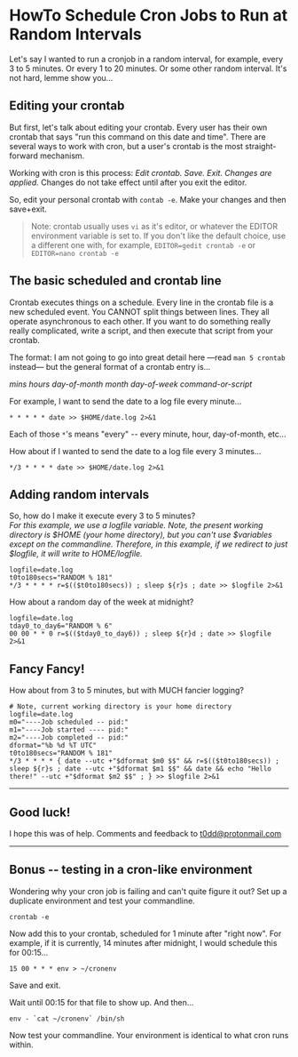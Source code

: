 # HowTo Schedule Cron Jobs to Run at Random Intervals

Let's say I wanted to run a cronjob in a random interval, for example, every 3
to 5 minutes. Or every 1 to 20 minutes. Or some other random interval. It's not
hard, lemme show you...

## Editing your crontab

But first, let's talk about editing your crontab. Every user has their own
crontab that says "run this command on this date and time". There are several
ways to work with cron, but a user's crontab is the most straight-forward
mechanism.

Working with cron is this process: _Edit crontab. Save. Exit. Changes are
applied._ Changes do not take effect until after you exit the editor.

So, edit your personal crontab with `contab -e`. Make your changes and then save+exit.

> Note: crontab usually uses `vi` as it's editor, or whatever the EDITOR
> environment variable is set to. If you don't like the default choice, use a
> different one with, for example, `EDITOR=gedit crontab -e` or
> `EDITOR=nano crontab -e`

## The basic scheduled and crontab line

Crontab executes things on a schedule. Every line in the crontab file is a new scheduled
event. You CANNOT split things between lines. They all operate asynchronous to each other.
If you want to do something really really complicated, write a script, and then execute
that script from your crontab.

The format: I am not going to go into great detail here &mdash;read `man 5 crontab` instead&mdash; but
the general format of a crontab entry is...

*mins hours day-of-month month day-of-week command-or-script*

For example, I want to send the date to a log file every minute...

```
* * * * * date >> $HOME/date.log 2>&1
```

Each of those `*`'s means "every" -- every minute, hour, day-of-month, etc...

How about if I wanted to send the date to a log file every 3 minutes...

```
*/3 * * * * date >> $HOME/date.log 2>&1
```

## Adding random intervals

So, how do I make it execute every 3 to 5 minutes?<br />
_For this example, we use a logfile variable. Note, the present working
directory is $HOME (your home directory), but you can't use $variables except
on the commandline. Therefore, in this example, if we redirect to just
$logfile, it will write to $HOME/$logfile._

```
logfile=date.log
t0to180secs="RANDOM % 181"
*/3 * * * * r=$(($t0to180secs)) ; sleep ${r}s ; date >> $logfile 2>&1 
```


How about a random day of the week at midnight?

```
logfile=date.log
tday0_to_day6="RANDOM % 6"
00 00 * * 0 r=$(($tday0_to_day6)) ; sleep ${r}d ; date >> $logfile 2>&1
```

## Fancy Fancy!

How about from 3 to 5 minutes, but with MUCH fancier logging?

```
# Note, current working directory is your home directory
logfile=date.log
m0="----Job scheduled -- pid:"
m1="----Job started ---- pid:"
m2="----Job completed -- pid:"
dformat="%b %d %T UTC"
t0to180secs="RANDOM % 181"
*/3 * * * * { date --utc +"$dformat $m0 $$" && r=$(($t0to180secs)) ; sleep ${r}s ; date --utc +"$dformat $m1 $$" && date && echo "Hello there!" --utc +"$dformat $m2 $$" ; } >> $logfile 2>&1 
```

---

## Good luck!

I hope this was of help. Comments and feedback to <t0dd@protonmail.com>

---

## Bonus -- testing in a cron-like environment

Wondering why your cron job is failing and can't quite figure it out? Set up a
duplicate environment and test your commandline.

```
crontab -e
```

Now add this to your crontab, scheduled for 1 minute after "right now". For
example, if it is currently, 14 minutes after midnight, I would schedule this
for 00:15...

```
15 00 * * * env > ~/cronenv
```

Save and exit.

Wait until 00:15 for that file to show up. And then...

```
env - `cat ~/cronenv` /bin/sh
```

Now test your commandline. Your environment is identical to what cron runs
within.
